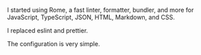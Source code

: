 I started using Rome, a fast linter, formatter, bundler, and more for JavaScript, TypeScript, JSON, HTML, Markdown, and CSS.

I replaced eslint and prettier.

The configuration is very simple.